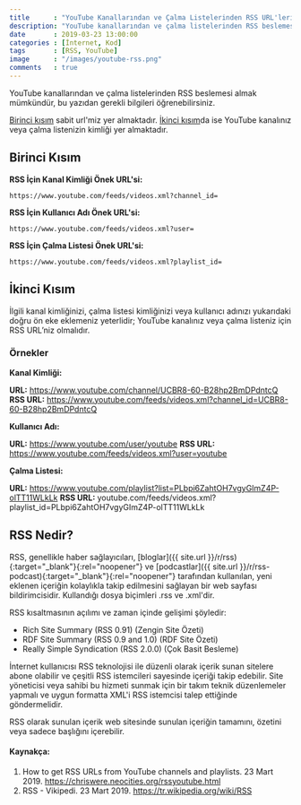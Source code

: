 ```yaml
---
title      : "YouTube Kanallarından ve Çalma Listelerinden RSS URL'leri Nasıl Alabilirsiniz?"
description: "YouTube kanallarından ve çalma listelerinden RSS beslemesi almak mümkündür, bu yazıdan gerekli bilgileri öğrenebilirsiniz."
date       : 2019-03-23 13:00:00
categories : [İnternet, Kod]
tags       : [RSS, YouTube]
image      : "/images/youtube-rss.png"
comments   : true
---
```


YouTube kanallarından ve çalma listelerinden RSS beslemesi almak mümkündür, bu yazıdan gerekli bilgileri öğrenebilirsiniz.

[Birinci kısım](https://ahmetcadirci.com.tr/2019/youtube-rss/#birinci-kısım) sabit url'miz yer almaktadır. [İkinci kısım](https://ahmetcadirci.com.tr/2019/youtube-rss/#i̇kinci-kısım)da ise YouTube kanalınız veya çalma listenizin kimliği yer almaktadır.

## Birinci Kısım

**RSS İçin Kanal Kimliği Önek URL'si:**

`https://www.youtube.com/feeds/videos.xml?channel_id=`

**RSS İçin Kullanıcı Adı Önek URL'si:**

`https://www.youtube.com/feeds/videos.xml?user=`

**RSS İçin Çalma Listesi Önek URL'si:**

`https://www.youtube.com/feeds/videos.xml?playlist_id=`

## İkinci Kısım

İlgili kanal kimliğinizi, çalma listesi kimliğinizi veya kullanıcı adınızı yukarıdaki doğru ön eke eklemeniz yeterlidir; YouTube kanalınız veya çalma listeniz için RSS URL’niz olmalıdır.

### Örnekler

**Kanal Kimliği:**

**URL:** https://www.youtube.com/channel/UCBR8-60-B28hp2BmDPdntcQ
**RSS URL:** https://www.youtube.com/feeds/videos.xml?channel_id=UCBR8-60-B28hp2BmDPdntcQ

**Kullanıcı Adı:**

**URL:** https://www.youtube.com/user/youtube
**RSS URL:** https://www.youtube.com/feeds/videos.xml?user=youtube

**Çalma Listesi:**

**URL:** https://www.youtube.com/playlist?list=PLbpi6ZahtOH7vgyGImZ4P-olTT11WLkLk
**RSS URL:** youtube.com/feeds/videos.xml?playlist_id=PLbpi6ZahtOH7vgyGImZ4P-olTT11WLkLk


## RSS Nedir?

RSS, genellikle haber sağlayıcıları, [bloglar]({{ site.url }}/r/rss){:target="_blank"}{:rel="noopener"} ve [podcastlar]({{ site.url }}/r/rss-podcast){:target="_blank"}{:rel="noopener"} tarafından kullanılan, yeni eklenen içeriğin kolaylıkla takip edilmesini sağlayan bir web sayfası bildirimcisidir. Kullandığı dosya biçimleri .rss ve .xml'dir.

RSS kısaltmasının açılımı ve zaman içinde gelişimi şöyledir:

* Rich Site Summary (RSS 0.91) (Zengin Site Özeti)
* RDF Site Summary (RSS 0.9 and 1.0) (RDF Site Özeti)
* Really Simple Syndication (RSS 2.0.0) (Çok Basit Besleme)

İnternet kullanıcısı RSS teknolojisi ile düzenli olarak içerik sunan sitelere abone olabilir ve çeşitli RSS istemcileri sayesinde içeriği takip edebilir. Site yöneticisi veya sahibi bu hizmeti sunmak için bir takım teknik düzenlemeler yapmalı ve uygun formatta XML'i RSS istemcisi talep ettiğinde göndermelidir.

RSS olarak sunulan içerik web sitesinde sunulan içeriğin tamamını, özetini veya sadece başlığını içerebilir.

#### Kaynakça:

1. How to get RSS URLs from YouTube channels and playlists. 23 Mart 2019. https://chriswere.neocities.org/rssyoutube.html
1. RSS - Vikipedi. 23 Mart 2019. https://tr.wikipedia.org/wiki/RSS